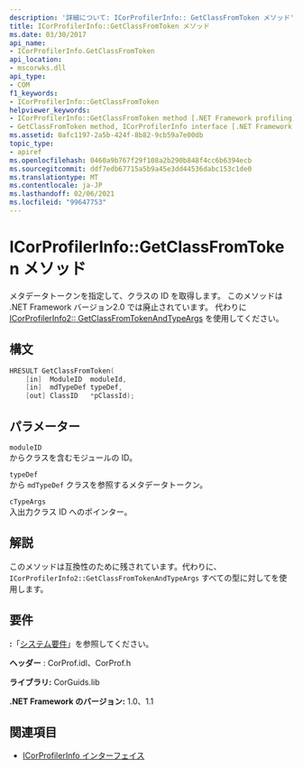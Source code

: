 ```yaml
---
description: '詳細について: ICorProfilerInfo:: GetClassFromToken メソッド'
title: ICorProfilerInfo::GetClassFromToken メソッド
ms.date: 03/30/2017
api_name:
- ICorProfilerInfo.GetClassFromToken
api_location:
- mscorwks.dll
api_type:
- COM
f1_keywords:
- ICorProfilerInfo::GetClassFromToken
helpviewer_keywords:
- ICorProfilerInfo::GetClassFromToken method [.NET Framework profiling]
- GetClassFromToken method, ICorProfilerInfo interface [.NET Framework profiling]
ms.assetid: 0afc1197-2a5b-424f-8b82-9cb59a7e00db
topic_type:
- apiref
ms.openlocfilehash: 0460a9b767f29f108a2b290b848f4cc6b6394ecb
ms.sourcegitcommit: ddf7edb67715a5b9a45e3dd44536dabc153c1de0
ms.translationtype: MT
ms.contentlocale: ja-JP
ms.lasthandoff: 02/06/2021
ms.locfileid: "99647753"
---
```

# <a name="icorprofilerinfogetclassfromtoken-method"></a>ICorProfilerInfo::GetClassFromToken メソッド

メタデータトークンを指定して、クラスの ID を取得します。 このメソッドは .NET Framework バージョン2.0 では廃止されています。 代わりに [ICorProfilerInfo2:: GetClassFromTokenAndTypeArgs](icorprofilerinfo2-getclassfromtokenandtypeargs-method.md) を使用してください。  
  
## <a name="syntax"></a>構文  
  
```cpp  
HRESULT GetClassFromToken(  
    [in]  ModuleID  moduleId,  
    [in]  mdTypeDef typeDef,  
    [out] ClassID   *pClassId);  
```  
  
## <a name="parameters"></a>パラメーター  

 `moduleID`  
 からクラスを含むモジュールの ID。  
  
 `typeDef`  
 から `mdTypeDef` クラスを参照するメタデータトークン。  
  
 `cTypeArgs`  
 入出力クラス ID へのポインター。  
  
## <a name="remarks"></a>解説  

 このメソッドは互換性のために残されています。代わりに、 `ICorProfilerInfo2::GetClassFromTokenAndTypeArgs` すべての型に対してを使用します。  
  
## <a name="requirements"></a>要件  

 **:**「[システム要件](../../get-started/system-requirements.md)」を参照してください。  
  
 **ヘッダー** : CorProf.idl、CorProf.h  
  
 **ライブラリ:** CorGuids.lib  
  
 **.NET Framework のバージョン:** 1.0、1.1  
  
## <a name="see-also"></a>関連項目

- [ICorProfilerInfo インターフェイス](icorprofilerinfo-interface.md)
